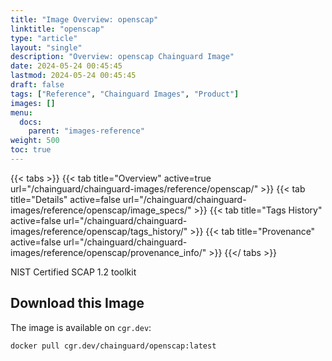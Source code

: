 ```yaml
---
title: "Image Overview: openscap"
linktitle: "openscap"
type: "article"
layout: "single"
description: "Overview: openscap Chainguard Image"
date: 2024-05-24 00:45:45
lastmod: 2024-05-24 00:45:45
draft: false
tags: ["Reference", "Chainguard Images", "Product"]
images: []
menu: 
  docs: 
    parent: "images-reference"
weight: 500
toc: true
---
```


{{< tabs >}}
{{< tab title="Overview" active=true url="/chainguard/chainguard-images/reference/openscap/" >}}
{{< tab title="Details" active=false url="/chainguard/chainguard-images/reference/openscap/image_specs/" >}}
{{< tab title="Tags History" active=false url="/chainguard/chainguard-images/reference/openscap/tags_history/" >}}
{{< tab title="Provenance" active=false url="/chainguard/chainguard-images/reference/openscap/provenance_info/" >}}
{{</ tabs >}}



<!--overview:start-->
NIST Certified SCAP 1.2 toolkit
<!--overview:end-->

## Download this Image

The image is available on `cgr.dev`:

```
docker pull cgr.dev/chainguard/openscap:latest
```


<!--body:start--><!--body:end-->

